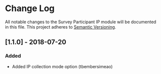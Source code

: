 # Change Log
All notable changes to the Survey Participant IP module will be documented in this file.
This project adheres to [Semantic Versioning](http://semver.org/).

## [1.1.0] - 2018-07-20
### Added
- Added IP collection mode option (tbembersimeao)
